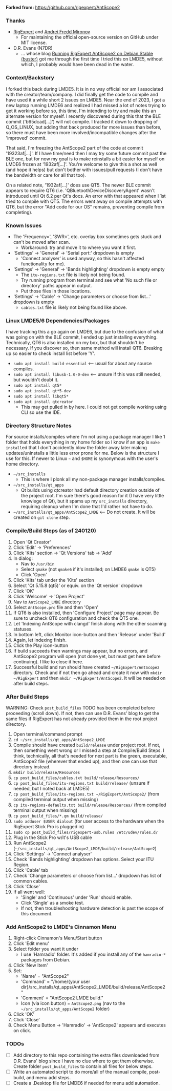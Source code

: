 **Forked from:** https://github.com/rigexpert/AntScope2

### Thanks
- [RigExpert](https://rigexpert.com/) and [Andrei Fredd Mironov](https://github.com/andreifreddmironov)
  - For maintaining the official open-source version on GitHub under MIT license.
- D.R. Evans (N7DR) 
  - ... whose blog [Running RigExpert AntScope2 on Debian Stable (buster)](http://drevans.blog.enginehousebooks.com/2020/09/running-rigexpert-antscope2-on-debian.html?m=1) got me through the first time I tried this on LMDE5, without which, I probably would have been dead in the water.


### Context/Backstory
I forked this back during LMDE5. It is in no way official nor am I associated with the creator/team/company. I did finally get the code to compile and have used it a while short 2 issues on LMDE5. Near the end of 2023, I got a new laptop running LMDE6 and realized I had missed a lot of notes trying to get it working before so, this time, I'm intending to try and make this an alternate version for myself. I recently discovered during this that the BLE commit ('b65dcad[...]') will not compile. I tracked it down to dropping of Q_OS_LINUX, but adding that back produced far more issues than before, so there must have been more involved/incompatible changes after the 'improved' commit. 

That said, I'm freezing the AntScope2 part of the code at commit '19323af[...]'. If I have time/need then I may try some future commit past the BLE one, but for now my goal is to make reinstalls a bit easier for myself on LMDE6 frozen at '1932af[...]'. You're welcome to give this a shot as well (and hope it helps) but don't bother with issues/pull requests (I don't have the bandwidth or care for all that too). 

On a related note, '1932af[...]' does use QT5. The newer BLE commit appears to require QT6 (i.e. 'QBluetoothDeviceDiscoveryAgent' wasn't introduced until Qt 6.2 per Qt's docs. An error with that appeared when I 1st tried to compile with QT5. The errors went away on compile attempts with QT6, but the error "Add code for our OS" remains, preventing compile from completing).


### Known Issues
- The 'Frequency=', 'SWR=', etc. overlay box sometimes gets stuck and can't be moved after scan.
    - Workaround: try and move it to where you want it first.
- 'Settings' -> 'General' -> 'Serial port:' dropdown is empty
    - 'Connect analyser' is used anyway, so this hasn't affected functionality for me).
- 'Settings' -> 'General' -> 'Bands highlighting' dropdown is empty empty
    - The `itu-regions.txt` file is likely not being found.
    - Try running program from terminal and see what 'No such file or directory' paths appear in output.
    - Put those files in those locations.
- 'Settings' -> 'Cable' -> 'Change parameters or choose from list...' dropdown is empty
    - `cables.txt` file is likely not being found like above.


### Linux LMDE5/6 Dependencies/Packages
I have tracking this a go again on LMDE6, but due to the confusion of what was going on with the BLE commit, I ended up just installing everything. Technically, QT6 is also installed on my box, but that shouldn't be necessary. If you discover so, then same method will install QT6. Breaking up so easier to check install list before 'Y'.
- `sudo apt install build-essential` <-- usual for about any source compiles.
- `sudo apt install libusb-1.0-0-dev` <-- unsure if this was still needed, but wouldn't doubt it.
- `sudo apt install qt5*`
- `sudo apt install qt*5-dev`
- `sudo apt install libqt5*`
- `sudo apt install qtcreator`
  - This may get pulled in by here. I could not get compile working using CLI so use the IDE. 


### Directory Structure Notes
For source installs/compiles where I'm not using a package manager I like 1 folder that holds everything in my home folder so I know if an app is `make install`ed that I don't accidently blow the folder away later making updates/uninstalls a little less error prone for me. Below is the structure I use for this. If newer to Linux `~` and `$HOME` is synonymous with the user's home directory.
- `~/src_installs`
  - This is where I plonk all my non-package manager installs/compiles.
- `~/src_installs/qt_apps`
  - Qt builds using qtcreator had default directory creation outside of the project root. I'm sure there's good reason for it (I have very little knowlege of Qt), but it spams up my `src_installs` directory, requiring cleanup when I'm done that I'd rather not have to do.
- `~/src_installs/qt_apps/AntScope2_LMDE` <-- Do not create. It will be created on `git clone` step.


### Compile/Build Steps (as of 240120)
1) Open 'Qt Creator'
2) Click 'Edit' -> 'Preferences'
3) Click 'Kits' section -> 'Qt Versions' tab -> 'Add'
4) In dialog:
    - Nav to `/usr/bin`
    - Select `qmake` (not `qmake6` if it's installed; on LMDE6 `qmake` is QT5)
    - Click 'Open'
5) Click 'Kits' tab under the 'Kits' section
6) Select 'Qt 5.15.8 (qt5)' or equiv. on the 'Qt version' dropdown
7) Click 'OK'
8) Click 'Welcome' -> 'Open Project'
9) Nav to `AntScope2_LMDE` directory
10) Select `AntScope.pro` file and then 'Open'
11) If QT6 is also installed, then 'Configure Project' page may appear. Be sure to uncheck QT6 configuration and check the QT5 one.
12) Let 'Indexing AntScope with clangd' finish along with the other scanning statuses.
13) In bottom left, click Monitor icon-button and then 'Release' under 'Build'
14) Again, let indexing finish.
15) Click the Play icon-button
16) If build succeeds then warnings may appear, but no errors, and AntScope2 program will open (not done yet, but must get here before continuing). I like to close it here.
17) Successful build and run should have created `~/RigExpert/AntScope2` directory. Check and if not then go ahead and create it now with `mkdir ~/RigExpert` and then `mkdir ~/RigExpert/AntScope2`. It will be needed on after build steps.


### After Build Steps
WARNING: Check `post_build_files` TODO has been completed before proceeding (scroll down). If not, then can use D.R. Evans' blog to get the same files if RigExpert has not already provided them in the root project directory.
1) Open terminal/command prompt
2) `cd ~/src_installs/qt_apps/AntScope2_LMDE`
3) Compile should have created `build/release` under project root. If not, then something went wrong or I missed a step at Compile/Build Steps. I think, technically, all that's needed for next part is the green, executable, AntScope2 file (wherever that ended up), and then one can use that directory instead.
4) `mkdir build/release/Resources`
5) `cp post_build_files/cables.txt build/release/Resources/`
6) `cp post_build_files/itu-regions.txt build/release/` (unsure if needed, but I noted back at LMDE5)
7) `cp post_build_files/itu-regions.txt ~/RigExpert/AntScope2/` (from compiled terminal output when missing)
8) `cp itu-regions-defaults.txt build/release/Resources/` (from compiled terminal output when missing)
9) `cp post_build_files/*.qm build/release/`
10) `sudo adduser $USER dialout` (for user access to the hardware when the RigExpert Stick Pro is plugged in)
11) `sudo cp post_build_files/rigexpert-usb.rules /etc/udev/rules.d/`
12) Plug in the Stick Pro w/it's USB cable
13) Run AntScope2 (`~/src_installs/qt_apps/AntScope2_LMDE/build/release/AntScope2`)
14) Click 'Settings' -> 'Connect analyser'
15) Check 'Bands highlighting' dropdown has options. Select your ITU Region.
16) Click 'Cable' tab
17) Check 'Change parameters or choose from list...' dropdown has list of common cables.
18) Click 'Close'
19) If all went well:
    - 'Single' and 'Continuous' under 'Run' should enable.
    - Click 'Single' as a smoke test.
    - If not, then troubleshooting hardware detection is past the scope of this document.


### Add AntScope2 to LMDE's Cinnamon Menu
1) Right-click Cinnamon's Menu/Start button
2) Click 'Edit menu'
3) Select folder you want it under
    - I use 'Hamradio' folder. It's added if you install any of the `hamradio-*` packages from Debian.
4) Click 'New Item'
5) Set:
    - 'Name' = "AntScope2"
    - 'Command' = "/home/{your user dir}/src_installs/qt_apps/AntScope2_LMDE/build/release/AntScope2"
    - 'Comment' = "AntScope2 LMDE build."
    - Icon (via icon button) = `AntScope2.png` (nav to the `~/src_installs/qt_apps/AntScope2` folder)
6) Click 'OK'
7) Click 'Close'
8) Check Menu Button -> 'Hamradio' -> 'AntScope2' appears and executes on click.


### TODOs
- [ ] Add directory to this repo containing the extra files downloaded from D.R. Evans' blog since I have no clue where to get them otherwise. Create folder `post_build_files` to contain all files for below steps.
- [ ] Write an automated script to do more/all of the manual compile, post-build, and menu add steps.
- [ ] Create a .Desktop file for LMDE6 if needed for menu add automation.
